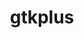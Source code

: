 ---
title: "gtkplus"
layout: cache
categories: [package, develop-2024-08-04]
meta: {"versions": ["3.24.41"], "compilers": ["oneapi@=2024.2.0"], "oss": ["ubuntu22.04"], "platforms": ["linux"], "targets": ["x86_64_v3"], "stacks": ["e4s-oneapi", "root"], "num_specs": 1, "num_specs_by_stack": {"root": 1, "e4s-oneapi": 1}}
spec_details: [{"hash": "yapu6oxkjpcixxv52oj46xkxdfx4tknk", "compiler": "oneapi@=2024.2.0", "versions": ["3.24.41"], "os": "ubuntu22.04", "platform": "linux", "target": "x86_64_v3", "variants": ["build_system=meson", "buildtype=release", "~cups", "default_library=shared", "~strip"], "stacks": ["root", "e4s-oneapi"], "size": "-", "tarball": "https://binaries.spack.io/releases/develop-2024-08-04/build_cache/linux-ubuntu22.04-x86_64_v3/oneapi-2024.2.0/gtkplus-3.24.41/linux-ubuntu22.04-x86_64_v3-oneapi-2024.2.0-gtkplus-3.24.41-yapu6oxkjpcixxv52oj46xkxdfx4tknk.spack"}]
---